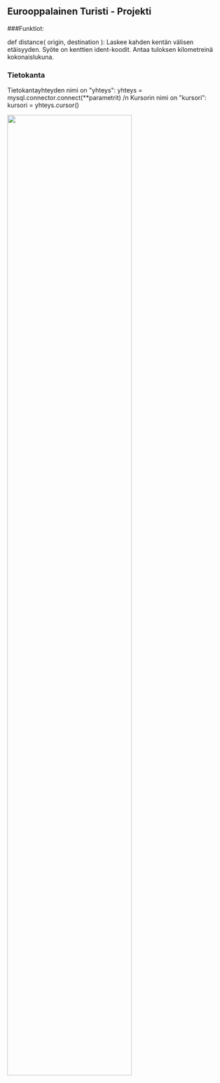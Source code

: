 ## Eurooppalainen Turisti - Projekti

###Funktiot:

def distance( origin, destination ):
Laskee kahden kentän välisen etäisyyden. Syöte on kenttien ident-koodit. Antaa tuloksen kilometreinä kokonaislukuna.











### Tietokanta
Tietokantayhteyden nimi on "yhteys":
    yhteys = mysql.connector.connect(**parametrit) /n
Kursorin nimi on "kursori":
    kursori = yhteys.cursor()


<img src="https://github.com/user-attachments/assets/8e5a8ea8-b712-43ff-a5bd-ad7815cd692a" width="75%" height="75%">

